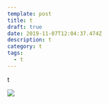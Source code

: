 ```yaml
---
template: post
title: t
draft: true
date: 2019-11-07T12:04:37.474Z
description: t
category: t
tags:
  - t
---
```

t

![](/media/cs.jpeg)
